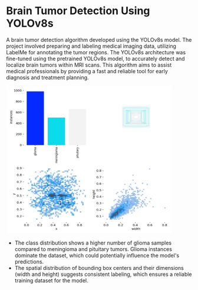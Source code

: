 # Brain Tumor Detection Using YOLOv8s 

  A brain tumor detection algorithm developed using the YOLOv8s model. The project involved preparing and labeling medical imaging data, utilizing LabelMe for annotating the tumor regions. The YOLOv8s architecture was fine-tuned using the pretrained YOLOv8s model, to accurately detect and localize brain tumors within MRI scans. This algorithm aims to assist medical professionals by providing a fast and reliable tool for early diagnosis and treatment planning. 


<img src="Results/labels.jpg" alt="Data Distribution" width="450" height="400">

- The class distribution shows a higher number of glioma samples compared to meningioma and pituitary tumors. Glioma instances dominate the dataset, which could potentially influence the model's predictions.
- The spatial distribution of bounding box centers and their dimensions (width and height) suggests consistent labeling, which ensures a reliable training dataset for the model.
